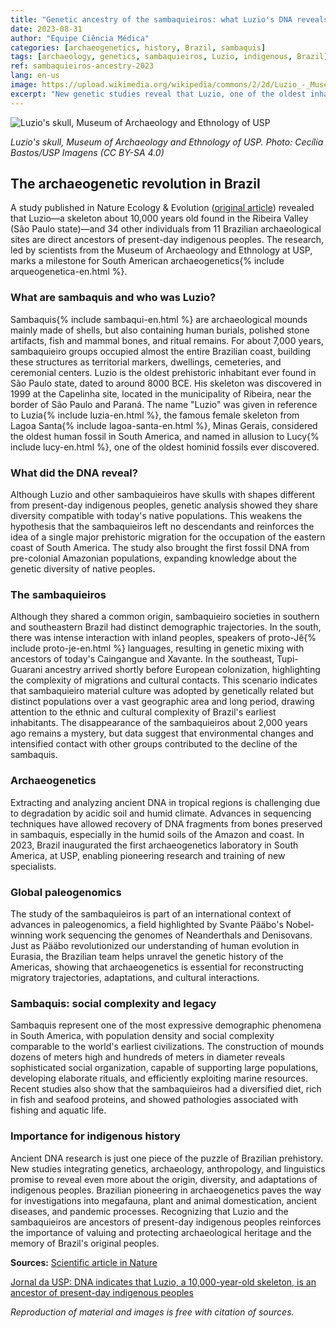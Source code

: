 ```yaml
---
title: "Genetic ancestry of the sambaquieiros: what Luzio's DNA reveals"
date: 2023-08-31
author: "Equipe Ciência Médica"
categories: [archaeogenetics, history, Brazil, sambaquis]
tags: [archaeology, genetics, sambaquieiros, Luzio, indigenous, Brazil]
ref: sambaquieiros-ancestry-2023
lang: en-us
image: https://upload.wikimedia.org/wikipedia/commons/2/2d/Luzio_-_Museu_de_Arqueologia_e_Etnologia_da_USP.jpg
excerpt: "New genetic studies reveal that Luzio, one of the oldest inhabitants of Brazil, and the sambaquieiros are direct ancestors of present-day indigenous peoples."
---
```


![Luzio's skull, Museum of Archaeology and Ethnology of USP](https://upload.wikimedia.org/wikipedia/commons/2/2d/Luzio_-_Museu_de_Arqueologia_e_Etnologia_da_USP.jpg)

*Luzio's skull, Museum of Archaeology and Ethnology of USP. Photo: Cecília Bastos/USP Imagens (CC BY-SA 4.0)*

## The archaeogenetic revolution in Brazil

A study published in Nature Ecology & Evolution ([original article](https://www.nature.com/articles/s41559-023-02114-9)) revealed that Luzio—a skeleton about 10,000 years old found in the Ribeira Valley (São Paulo state)—and 34 other individuals from 11 Brazilian archaeological sites are direct ancestors of present-day indigenous peoples. The research, led by scientists from the Museum of Archaeology and Ethnology at USP, marks a milestone for South American archaeogenetics{% include arqueogenetica-en.html %}.

### What are sambaquis and who was Luzio?

Sambaquis{% include sambaqui-en.html %} are archaeological mounds mainly made of shells, but also containing human burials, polished stone artifacts, fish and mammal bones, and ritual remains. For about 7,000 years, sambaquieiro groups occupied almost the entire Brazilian coast, building these structures as territorial markers, dwellings, cemeteries, and ceremonial centers. Luzio is the oldest prehistoric inhabitant ever found in São Paulo state, dated to around 8000 BCE. His skeleton was discovered in 1999 at the Capelinha site, located in the municipality of Ribeira, near the border of São Paulo and Paraná. The name "Luzio" was given in reference to Luzia{% include luzia-en.html %}, the famous female skeleton from Lagoa Santa{% include lagoa-santa-en.html %}, Minas Gerais, considered the oldest human fossil in South America, and named in allusion to Lucy{% include lucy-en.html %}, one of the oldest hominid fossils ever discovered.

### What did the DNA reveal?

Although Luzio and other sambaquieiros have skulls with shapes different from present-day indigenous peoples, genetic analysis showed they share diversity compatible with today's native populations. This weakens the hypothesis that the sambaquieiros left no descendants and reinforces the idea of a single major prehistoric migration for the occupation of the eastern coast of South America. The study also brought the first fossil DNA from pre-colonial Amazonian populations, expanding knowledge about the genetic diversity of native peoples.

### The sambaquieiros

Although they shared a common origin, sambaquieiro societies in southern and southeastern Brazil had distinct demographic trajectories. In the south, there was intense interaction with inland peoples, speakers of proto-Jê{% include proto-je-en.html %} languages, resulting in genetic mixing with ancestors of today's Caingangue and Xavante. In the southeast, Tupi-Guarani ancestry arrived shortly before European colonization, highlighting the complexity of migrations and cultural contacts. This scenario indicates that sambaquieiro material culture was adopted by genetically related but distinct populations over a vast geographic area and long period, drawing attention to the ethnic and cultural complexity of Brazil's earliest inhabitants. The disappearance of the sambaquieiros about 2,000 years ago remains a mystery, but data suggest that environmental changes and intensified contact with other groups contributed to the decline of the sambaquis.

### Archaeogenetics

Extracting and analyzing ancient DNA in tropical regions is challenging due to degradation by acidic soil and humid climate. Advances in sequencing techniques have allowed recovery of DNA fragments from bones preserved in sambaquis, especially in the humid soils of the Amazon and coast. In 2023, Brazil inaugurated the first archaeogenetics laboratory in South America, at USP, enabling pioneering research and training of new specialists.

### Global paleogenomics

The study of the sambaquieiros is part of an international context of advances in paleogenomics, a field highlighted by Svante Pääbo's Nobel-winning work sequencing the genomes of Neanderthals and Denisovans. Just as Pääbo revolutionized our understanding of human evolution in Eurasia, the Brazilian team helps unravel the genetic history of the Americas, showing that archaeogenetics is essential for reconstructing migratory trajectories, adaptations, and cultural interactions.

### Sambaquis: social complexity and legacy

Sambaquis represent one of the most expressive demographic phenomena in South America, with population density and social complexity comparable to the world's earliest civilizations. The construction of mounds dozens of meters high and hundreds of meters in diameter reveals sophisticated social organization, capable of supporting large populations, developing elaborate rituals, and efficiently exploiting marine resources. Recent studies also show that the sambaquieiros had a diversified diet, rich in fish and seafood proteins, and showed pathologies associated with fishing and aquatic life.

### Importance for indigenous history

Ancient DNA research is just one piece of the puzzle of Brazilian prehistory. New studies integrating genetics, archaeology, anthropology, and linguistics promise to reveal even more about the origin, diversity, and adaptations of indigenous peoples. Brazilian pioneering in archaeogenetics paves the way for investigations into megafauna, plant and animal domestication, ancient diseases, and pandemic processes. Recognizing that Luzio and the sambaquieiros are ancestors of present-day indigenous peoples reinforces the importance of valuing and protecting archaeological heritage and the memory of Brazil's original peoples.

**Sources:**
[Scientific article in Nature](https://www.nature.com/articles/s41559-023-02114-9)

[Jornal da USP: DNA indicates that Luzio, a 10,000-year-old skeleton, is an ancestor of present-day indigenous peoples](https://jornal.usp.br/ciencias/dna-indica-que-luzio-esqueleto-de-10-mil-anos-e-antepassado-de-indigenas-atuais/)

*Reproduction of material and images is free with citation of sources.*
